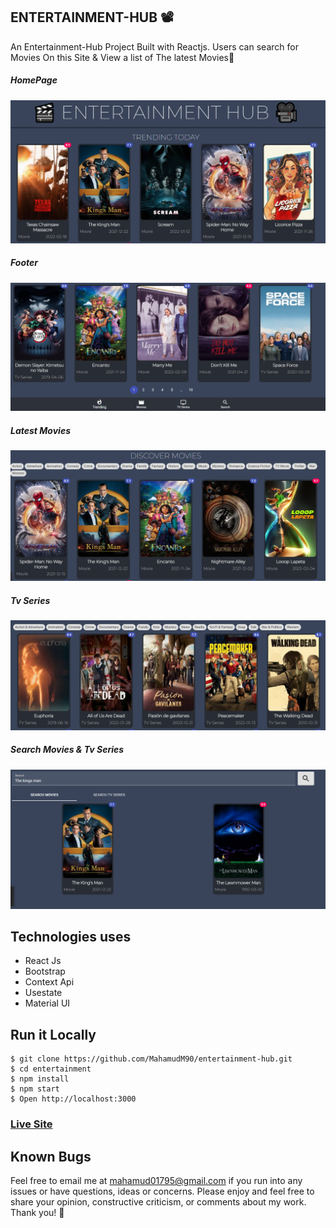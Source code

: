 
## ENTERTAINMENT-HUB 📽 

An Entertainment-Hub Project Built with Reactjs. Users can search for Movies On this Site & View a list of The latest Movies🎥





##### HomePage
![ScreenShot of Form](screenshots/a.png)






##### Footer
![ScreenShot of Form](screenshots/b.png)






##### Latest Movies
![ScreenShot of Form](screenshots/c.png)






##### Tv Series
![ScreenShot of Form](screenshots/d.png)






##### Search Movies & Tv Series
![ScreenShot of Form](screenshots/e.png)





## Technologies uses
 - React Js
 - Bootstrap
 - Context Api
 - Usestate
 - Material UI
 



## Run it Locally
```
$ git clone https://github.com/MahamudM90/entertainment-hub.git
$ cd entertainment
$ npm install
$ npm start
$ Open http://localhost:3000
```
   ###    [Live Site](https://entertainmenthub.netlify.app/)
   
   
   
   
   
## Known Bugs

Feel free to email me at mahamud01795@gmail.com if you run into any issues or have questions, ideas or concerns. Please enjoy
and feel free to share your opinion, constructive criticism, or comments about my work. Thank you! 🙂

